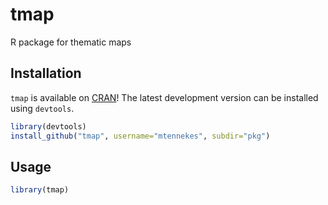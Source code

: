 tmap
===

R package for thematic maps

Installation
------------

`tmap` is available on [CRAN](http://cran.r-project.org/package=tmap)!
The latest development version can be installed using `devtools`.

```r
library(devtools)
install_github("tmap", username="mtennekes", subdir="pkg")
```

Usage
-----

```r
library(tmap)
```
